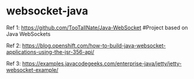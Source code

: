 # websocket-java


Ref 1: https://github.com/TooTallNate/Java-WebSocket  #Project based on Java WebSockets

Ref 2: https://blog.openshift.com/how-to-build-java-websocket-applications-using-the-jsr-356-api/

Ref 3: https://examples.javacodegeeks.com/enterprise-java/jetty/jetty-websocket-example/
